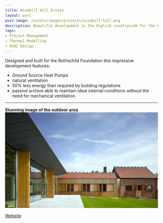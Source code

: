 ```yaml
---
title: Windmill Hill Estate
layout: post
post-image: /assets/images/projects/windmill-hill.png
description: Beautiful development in the English countryside for the Rothshild foundation. 
tags:
- Project Management
- Thermal Modelling
- HVAC Design
---
```


Designed and built for the Rothschild Foundation this impressive development features:
* Ground Source Heat Pumps
* natural ventilation
* 50% less energy than required by building regulations
* passive archive able to maintain ideal internal conditions without the need for mechanical ventilation.

---

**Stunning image of the outdoor area**<br>
![The outdoors](/assets/images/projects/windmill-hill-outdoor.png)


[Website](https://waddesdon.org.uk/your-visit/grounds/windmill-hill/)
